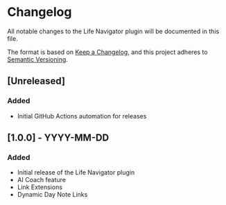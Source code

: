 # Changelog

All notable changes to the Life Navigator plugin will be documented in this file.

The format is based on [Keep a Changelog](https://keepachangelog.com/en/1.1.0/),
and this project adheres to [Semantic Versioning](https://semver.org/spec/v2.0.0.html).

## [Unreleased]

### Added
- Initial GitHub Actions automation for releases

## [1.0.0] - YYYY-MM-DD
### Added
- Initial release of the Life Navigator plugin
- AI Coach feature
- Link Extensions
- Dynamic Day Note Links 